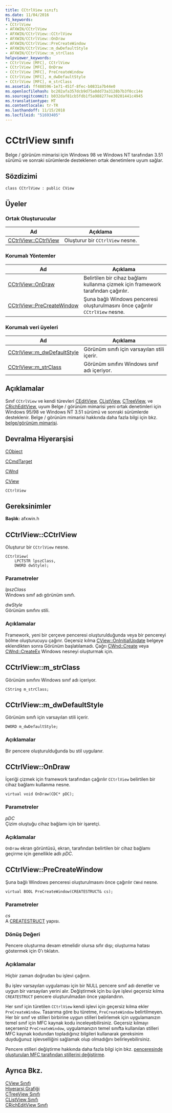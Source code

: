 ```yaml
---
title: CCtrlView sınıfı
ms.date: 11/04/2016
f1_keywords:
- CCtrlView
- AFXWIN/CCtrlView
- AFXWIN/CCtrlView::CCtrlView
- AFXWIN/CCtrlView::OnDraw
- AFXWIN/CCtrlView::PreCreateWindow
- AFXWIN/CCtrlView::m_dwDefaultStyle
- AFXWIN/CCtrlView::m_strClass
helpviewer_keywords:
- CCtrlView [MFC], CCtrlView
- CCtrlView [MFC], OnDraw
- CCtrlView [MFC], PreCreateWindow
- CCtrlView [MFC], m_dwDefaultStyle
- CCtrlView [MFC], m_strClass
ms.assetid: ff488596-1e71-451f-8fec-b0831a7b44e0
ms.openlocfilehash: bc202afa357dcb9d75a0dd73a3128b7b3f0cc14e
ms.sourcegitcommit: b032daf81cb5fdb1f5a988277ee30201441c4945
ms.translationtype: MT
ms.contentlocale: tr-TR
ms.lasthandoff: 11/15/2018
ms.locfileid: "51693405"
---
```

# <a name="cctrlview-class"></a>CCtrlView sınıfı

Belge / görünüm mimarisi için Windows 98 ve Windows NT tarafından 3.51 sürümü ve sonraki sürümlerde desteklenen ortak denetimlere uyum sağlar.

## <a name="syntax"></a>Sözdizimi

```
class CCtrlView : public CView
```

## <a name="members"></a>Üyeler

### <a name="public-constructors"></a>Ortak Oluşturucular

|Ad|Açıklama|
|----------|-----------------|
|[CCtrlView::CCtrlView](#cctrlview)|Oluşturur bir `CCtrlView` nesne.|

### <a name="protected-methods"></a>Korumalı Yöntemler

|Ad|Açıklama|
|----------|-----------------|
|[CCtrlView::OnDraw](#ondraw)|Belirtilen bir cihaz bağlamı kullanma çizmek için framework tarafından çağırılır.|
|[CCtrlView::PreCreateWindow](#precreatewindow)|Şuna bağlı Windows penceresi oluşturulmasını önce çağırılır `CCtrlView` nesne.|

### <a name="protected-data-members"></a>Korumalı veri üyeleri

|Ad|Açıklama|
|----------|-----------------|
|[CCtrlView::m_dwDefaultStyle](#m_dwdefaultstyle)|Görünüm sınıfı için varsayılan stili içerir.|
|[CCtrlView::m_strClass](#m_strclass)|Görünüm sınıfını Windows sınıf adı içeriyor.|

## <a name="remarks"></a>Açıklamalar

Sınıf `CCtrlView` ve kendi türevleri [CEditView](../../mfc/reference/ceditview-class.md), [CListView](../../mfc/reference/clistview-class.md), [CTreeView](../../mfc/reference/ctreeview-class.md), ve [CRichEditView](../../mfc/reference/cricheditview-class.md), uyum Belge / görünüm mimarisi yeni ortak denetimleri için Windows 95/98 ve Windows NT 3.51 sürümü ve sonraki sürümlerde desteklenir. Belge / görünüm mimarisi hakkında daha fazla bilgi için bkz. [belge/görünüm mimarisi](../../mfc/document-view-architecture.md).

## <a name="inheritance-hierarchy"></a>Devralma Hiyerarşisi

[CObject](../../mfc/reference/cobject-class.md)

[CCmdTarget](../../mfc/reference/ccmdtarget-class.md)

[CWnd](../../mfc/reference/cwnd-class.md)

[CView](../../mfc/reference/cview-class.md)

`CCtrlView`

## <a name="requirements"></a>Gereksinimler

**Başlık:** afxwin.h

##  <a name="cctrlview"></a>  CCtrlView::CCtrlView

Oluşturur bir `CCtrlView` nesne.

```
CCtrlView(
    LPCTSTR lpszClass,
    DWORD dwStyle);
```

### <a name="parameters"></a>Parametreler

*lpszClass*<br/>
Windows sınıf adı görünüm sınıfı.

*dwStyle*<br/>
Görünüm sınıfını stili.

### <a name="remarks"></a>Açıklamalar

Framework, yeni bir çerçeve penceresi oluşturulduğunda veya bir pencereyi bölme oluşturucuyu çağırır. Geçersiz kılma [CView::OnInitialUpdate](../../mfc/reference/cview-class.md#oninitialupdate) belgeye eklendikten sonra Görünüm başlatılamadı. Çağrı [CWnd::Create](../../mfc/reference/cwnd-class.md#create) veya [CWnd::CreateEx](../../mfc/reference/cwnd-class.md#createex) Windows nesneyi oluşturmak için.

##  <a name="m_strclass"></a>  CCtrlView::m_strClass

Görünüm sınıfını Windows sınıf adı içeriyor.

```
CString m_strClass;
```

##  <a name="m_dwdefaultstyle"></a>  CCtrlView::m_dwDefaultStyle

Görünüm sınıfı için varsayılan stili içerir.

```
DWORD m_dwDefaultStyle;
```

### <a name="remarks"></a>Açıklamalar

Bir pencere oluşturulduğunda bu stil uygulanır.

##  <a name="ondraw"></a>  CCtrlView::OnDraw

İçeriği çizmek için framework tarafından çağırılır `CCtrlView` belirtilen bir cihaz bağlamı kullanma nesne.

```
virtual void OnDraw(CDC* pDC);
```

### <a name="parameters"></a>Parametreler

*pDC*<br/>
Çizim oluştuğu cihaz bağlamı için bir işaretçi.

### <a name="remarks"></a>Açıklamalar

`OnDraw` ekran görüntüsü, ekran, tarafından belirtilen bir cihaz bağlamı geçirme için genellikle adlı *pDC*.

##  <a name="precreatewindow"></a>  CCtrlView::PreCreateWindow

Şuna bağlı Windows penceresi oluşturulmasını önce çağırılır `CWnd` nesne.

```
virtual BOOL PreCreateWindow(CREATESTRUCT& cs);
```

### <a name="parameters"></a>Parametreler

*cs*<br/>
A [CREATESTRUCT](/windows/desktop/api/winuser/ns-winuser-tagcreatestructa) yapısı.

### <a name="return-value"></a>Dönüş Değeri

Pencere oluşturma devam etmelidir olursa sıfır dışı; oluşturma hatası göstermek için 0'ı tıklatın.

### <a name="remarks"></a>Açıklamalar

Hiçbir zaman doğrudan bu işlevi çağırın.

Bu işlev varsayılan uygulaması için bir NULL pencere sınıf adı denetler ve uygun bir varsayılan yerini alır. Değiştirmek için bu üye işlevi geçersiz kılma `CREATESTRUCT` pencere oluşturulmadan önce yapılandırın.

Her sınıf için türetilen `CCtrlView` kendi işlevi için geçersiz kılma ekler `PreCreateWindow`. Tasarıma göre bu türetme, `PreCreateWindow` belirtilmeyen. Her bir sınıf ve stilleri birbirine uygun stilleri belirlemek için uygulamanızın temel sınıf için MFC kaynak kodu inceleyebilirsiniz. Geçersiz kılmayı seçerseniz `PreCreateWindow`, uygulamanızın temel sınıfta kullanılan stilleri MFC kaynak kodundan topladığınız bilgileri kullanarak gereksinim duyduğunuz işlevselliğini sağlamak olup olmadığını belirleyebilirsiniz.

Pencere stilleri değiştirme hakkında daha fazla bilgi için bkz. [penceresinde oluşturulan MFC tarafından stillerini değiştirme](../../mfc/changing-the-styles-of-a-window-created-by-mfc.md).

## <a name="see-also"></a>Ayrıca Bkz.

[CView Sınıfı](../../mfc/reference/cview-class.md)<br/>
[Hiyerarşi Grafiği](../../mfc/hierarchy-chart.md)<br/>
[CTreeView Sınıfı](../../mfc/reference/ctreeview-class.md)<br/>
[CListView Sınıfı](../../mfc/reference/clistview-class.md)<br/>
[CRichEditView Sınıfı](../../mfc/reference/cricheditview-class.md)
